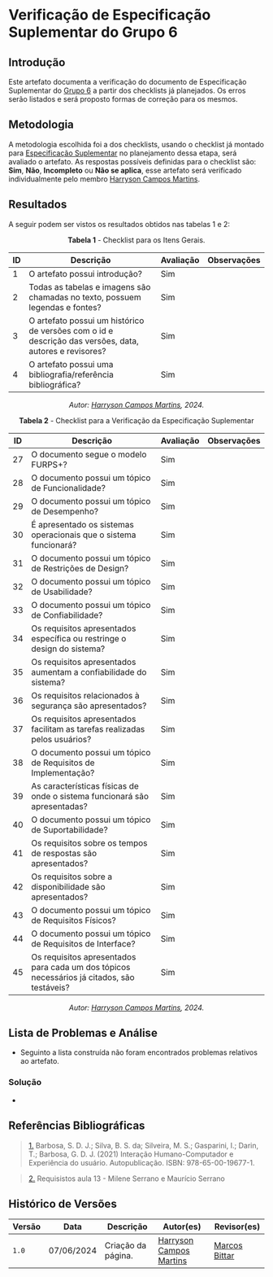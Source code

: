 # Verificação de Especificação Suplementar do Grupo 6

## Introdução

Este artefato documenta a verificação do documento de Especificação Suplementar do [Grupo 6](https://requisitos-de-software.github.io/2024.1-Firefox/) a partir dos checklists já planejados. Os erros serão listados e será proposto formas de correção para os mesmos.


## Metodologia

A metodologia escolhida foi a dos checklists, usando o checklist já montado para [Especificação Suplementar](docs/Verificacao/entrega3/planejamento_entr_3.md) no planejamento dessa etapa, será avaliado o artefato. As respostas possíveis definidas para o checklist são:
**Sim**, **Não**, **Incompleto** ou **Não se aplica**, esse artefato será verificado individualmente pelo membro [Harryson Campos Martins](https://github.com/harry-cmartin).



## Resultados

A seguir podem ser vistos os resultados obtidos nas tabelas 1 e 2: 

<center>

**Tabela 1** - Checklist para os Itens Gerais.

| ID  | Descrição                                                                                              | Avaliação | Observações |
| --- | ------------------------------------------------------------------------------------------------------ | --------- | ----------- |
| 1   | O artefato possui introdução?                                                                          |   Sim        |             |
| 2   | Todas as tabelas e imagens são chamadas no texto, possuem legendas e fontes?                                      |  Sim         |             |
| 3   | O artefato possui um histórico de versões com o id e descrição das versões, data, autores e revisores? |   Sim        |             |
| 4   |     O artefato possui uma bibliografia/referência bibliográfica?                            |   Sim        |             |


_Autor: [Harryson Campos Martins](https://github.com/harry-cmartin), 2024._

</center>

<center>


**Tabela 2** - Checklist para a Verificação da Especificação Suplementar

| ID   | Descrição                                                                                         | Avaliação | Observações |
| ---- | ------------------------------------------------------------------------------------------------- | --------- | ----------- |
| 27    | O documento segue o modelo FURPS+?                                                                |      Sim     |             |
| 28   | O documento possui um tópico de Funcionalidade?                                                   |      Sim     |             |
| 29   | O documento possui um tópico de Desempenho?                                                       |    Sim       |             |
| 30 | É apresentado os sistemas operacionais que o sistema funcionará?                                  |      Sim     |             |
| 31   | O documento possui um tópico de Restrições de Design?                                             |  Sim         |             |
| 32   | O documento possui um tópico de Usabilidade?                                                      |     Sim      |             |
| 33   | O documento possui um tópico de Confiabilidade?                                                   |      Sim     |             |
| 34 | Os requisitos apresentados específica ou restringe o design do sistema?                           |    Sim       |             |
|35 | Os requisitos apresentados aumentam a confiabilidade do sistema?                                  |  Sim         |             |
| 36  | Os requisitos relacionados à segurança são apresentados?                                          | Sim          |             |
| 37  | Os requisitos apresentados facilitam as tarefas realizadas pelos usuários?                        |   Sim        |             |
| 38   | O documento possui um tópico de Requisitos de Implementação?                                      |    Sim       |             |
| 39 | As características físicas de onde o sistema funcionará são apresentadas?                         |    Sim       |             |
| 40   | O documento possui um tópico de Suportabilidade?                                                  |    Sim       |             |
| 41 | Os requisitos sobre os tempos de respostas são apresentados?                                      |  Sim         |             |
| 42 | Os requisitos sobre a disponibilidade são apresentados?                                           |  Sim         |             |
| 43   | O documento possui um tópico de Requisitos Físicos?                                               |        Sim   |             |
| 44   | O documento possui um tópico de Requisitos de Interface?                                          |  Sim         |             |
| 45  | Os requisitos apresentados para cada um dos tópicos necessários já citados, são testáveis?                                                         |   Sim        |             |

_Autor: [Harryson Campos Martins](https://github.com/harry-cmartin), 2024._

</center>



## Lista de Problemas e Análise 

- Seguinto a lista construída não foram encontrados problemas relativos ao artefato.

### Solução

- 





















## Referências Bibliográficas

> <a id="FTF1Ref" href="#FTF1">1.</a>  Barbosa, S. D. J.; Silva, B. S. da; Silveira, M. S.; Gasparini, I.; Darin, T.; Barbosa, G. D. J. (2021)
Interação Humano-Computador e Experiência do usuário. Autopublicação. ISBN: 978-65-00-19677-1.

> <a id="FTF2Ref" href="#FTF2">2.</a> Requisistos aula 13 - Milene Serrano e Maurício Serrano


## Histórico de Versões

| Versão | Data       | Descrição                                   | Autor(es)                                        | Revisor(es)                                      |
| ------ | ---------- | ------------------------------------------- | ------------------------------------------------ | ------------------------------------------------ |
| `1.0`  | 07/06/2024 | Criação da página.                          | [Harryson Campos Martins](https://github.com/harry-cmartin) | [Marcos Bittar](https://github.com/Bittarx)|

